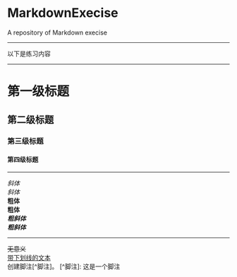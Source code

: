 # MarkdownExecise  
A repository of Markdown execise  
****
以下是练习内容
****
# 第一级标题
## 第二级标题
### 第三级标题
####  第四级标题
****
*斜体*  
_斜体_  
**粗体**  
__粗体__  
***粗斜体***  
___粗斜体___  
****
~~无意义~~  
<u>带下划线的文本</u>  
创建脚注[^脚注]。 [^脚注]:  这是一个脚注  


